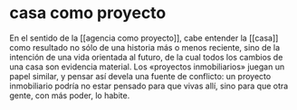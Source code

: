 # casa como proyecto
En el sentido de la [[agencia como proyecto]], cabe entender la [[casa]] como resultado no sólo de una historia más o menos reciente, sino de la intención de una vida orientada al futuro, de la cual todos los cambios de una casa son evidencia material. Los «proyectos inmobiliarios» juegan un papel similar, y pensar así devela una fuente de conflicto: un proyecto inmobiliario podría no estar pensado para que vivas allí, sino para que otra gente, con más poder, lo habite.